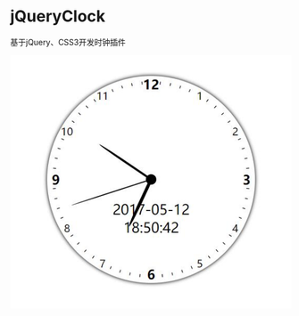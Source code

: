 # jQueryClock
基于jQuery、CSS3开发时钟插件

<img src="https://github.com/sds0917/jQueryClock/blob/master/image.jpg" />